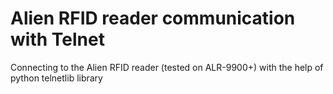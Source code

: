 # Alien RFID reader communication with Telnet
 Connecting to the Alien RFID reader (tested on ALR-9900+) with the help of python telnetlib library
